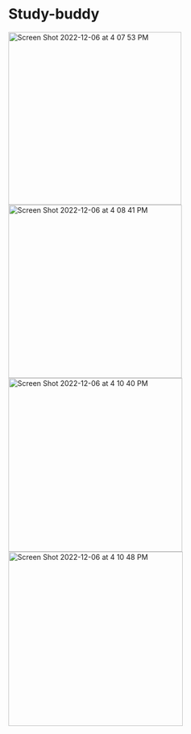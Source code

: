 # Study-buddy

<img width="343" alt="Screen Shot 2022-12-06 at 4 07 53 PM" src="https://user-images.githubusercontent.com/54999965/206033834-2367a38a-5d87-468e-bb67-52553259b951.png">
<img width="344" alt="Screen Shot 2022-12-06 at 4 08 41 PM" src="https://user-images.githubusercontent.com/54999965/206033930-5052ad7d-308d-4d22-891e-60ffba1d75c1.png">
<img width="345" alt="Screen Shot 2022-12-06 at 4 10 40 PM" src="https://user-images.githubusercontent.com/54999965/206034480-948ad40a-fa36-458a-bdfd-584563d8106a.png">
<img width="346" alt="Screen Shot 2022-12-06 at 4 10 48 PM" src="https://user-images.githubusercontent.com/54999965/206034291-8e67ffe9-75a2-4263-aadc-bdbcad7519c7.png">
